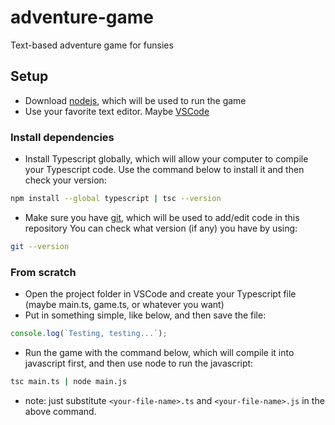 # adventure-game
Text-based adventure game for funsies

## Setup
* Download [nodejs](https://nodejs.org/en/download/), which will be used to run the game
* Use your favorite text editor. Maybe [VSCode](https://code.visualstudio.com/download)

### Install dependencies
* Install Typescript globally, which will allow your computer to compile your Typescript code. Use the command below to install it and then check your version:

```bash
npm install --global typescript | tsc --version
```

* Make sure you have [git](https://gitforwindows.org/), which will be used to add/edit code in this repository
You can check what version (if any) you have by using:

```bash
git --version
```

### From scratch
* Open the project folder in VSCode and create your Typescript file (maybe main.ts, game.ts, or whatever you want)
* Put in something simple, like below, and then save the file:
```typescript
console.log(`Testing, testing...`);
```
* Run the game with the command below, which will compile it into javascript first, and then use node to run the javascript:
```bash
tsc main.ts | node main.js
```
* note: just substitute `<your-file-name>.ts` and `<your-file-name>.js` in the above command.
